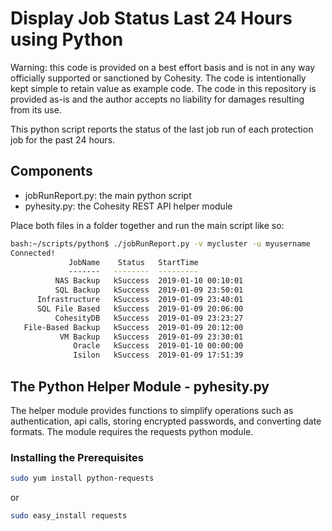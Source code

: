# Display Job Status Last 24 Hours using Python

Warning: this code is provided on a best effort basis and is not in any way officially supported or sanctioned by Cohesity. The code is intentionally kept simple to retain value as example code. The code in this repository is provided as-is and the author accepts no liability for damages resulting from its use.

This python script reports the status of the last job run of each protection job for the past 24 hours. 

## Components

* jobRunReport.py: the main python script
* pyhesity.py: the Cohesity REST API helper module

Place both files in a folder together and run the main script like so:
```bash
bash:~/scripts/python$ ./jobRunReport.py -v mycluster -u myusername
Connected!
             JobName    Status   StartTime                
             -------   --------  ---------                
          NAS Backup   kSuccess  2019-01-10 00:10:01      
          SQL Backup   kSuccess  2019-01-09 23:50:01      
      Infrastructure   kSuccess  2019-01-09 23:40:01      
      SQL File Based   kSuccess  2019-01-09 20:06:00      
          CohesityDB   kSuccess  2019-01-09 23:23:27      
   File-Based Backup   kSuccess  2019-01-09 20:12:00      
           VM Backup   kSuccess  2019-01-09 23:30:01      
              Oracle   kSuccess  2019-01-10 00:00:00      
              Isilon   kSuccess  2019-01-09 17:51:39
```

## The Python Helper Module - pyhesity.py
The helper module provides functions to simplify operations such as authentication, api calls, storing encrypted passwords, and converting date formats. The module requires the requests python module.

### Installing the Prerequisites
```bash
sudo yum install python-requests
```
or

```bash
sudo easy_install requests
```
